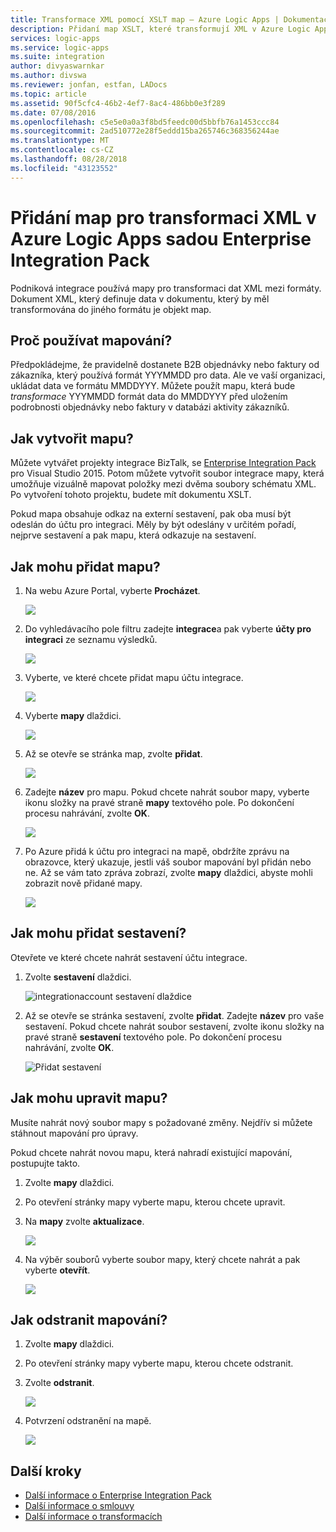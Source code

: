 ```yaml
---
title: Transformace XML pomocí XSLT map – Azure Logic Apps | Dokumentace Microsoftu
description: Přidaní map XSLT, které transformují XML v Azure Logic Apps sadou Enterprise Integration Pack
services: logic-apps
ms.service: logic-apps
ms.suite: integration
author: divyaswarnkar
ms.author: divswa
ms.reviewer: jonfan, estfan, LADocs
ms.topic: article
ms.assetid: 90f5cfc4-46b2-4ef7-8ac4-486bb0e3f289
ms.date: 07/08/2016
ms.openlocfilehash: c5e5e0a0a3f8bd5feedc00d5bbfb76a1453ccc84
ms.sourcegitcommit: 2ad510772e28f5eddd15ba265746c368356244ae
ms.translationtype: MT
ms.contentlocale: cs-CZ
ms.lasthandoff: 08/28/2018
ms.locfileid: "43123552"
---
```

# <a name="add-maps-for-xml-transformation-in-azure-logic-apps-with-enterprise-integration-pack"></a>Přidání map pro transformaci XML v Azure Logic Apps sadou Enterprise Integration Pack

Podniková integrace používá mapy pro transformaci dat XML mezi formáty. Dokument XML, který definuje data v dokumentu, který by měl transformována do jiného formátu je objekt map. 

## <a name="why-use-maps"></a>Proč používat mapování?

Předpokládejme, že pravidelně dostanete B2B objednávky nebo faktury od zákazníka, který používá formát YYYMMDD pro data. Ale ve vaší organizaci, ukládat data ve formátu MMDDYYY. Můžete použít mapu, která bude *transformace* YYYMMDD formát data do MMDDYYY před uložením podrobnosti objednávky nebo faktury v databázi aktivity zákazníků.


## <a name="how-do-i-create-a-map"></a>Jak vytvořit mapu?

Můžete vytvářet projekty integrace BizTalk, se [Enterprise Integration Pack](logic-apps-enterprise-integration-overview.md "přečtěte si víc o enterprise integration pack") pro Visual Studio 2015. Potom můžete vytvořit soubor integrace mapy, která umožňuje vizuálně mapovat položky mezi dvěma soubory schématu XML. Po vytvoření tohoto projektu, budete mít dokumentu XSLT.

Pokud mapa obsahuje odkaz na externí sestavení, pak oba musí být odeslán do účtu pro integraci. Měly by být odeslány v určitém pořadí, nejprve sestavení a pak mapu, která odkazuje na sestavení.


## <a name="how-do-i-add-a-map"></a>Jak mohu přidat mapu?

1. Na webu Azure Portal, vyberte **Procházet**.

    ![](./media/logic-apps-enterprise-integration-overview/overview-1.png)

2. Do vyhledávacího pole filtru zadejte **integrace**a pak vyberte **účty pro integraci** ze seznamu výsledků.

    ![](./media/logic-apps-enterprise-integration-overview/overview-2.png)

3. Vyberte, ve které chcete přidat mapu účtu integrace.

    ![](./media/logic-apps-enterprise-integration-overview/overview-3.png)

4. Vyberte **mapy** dlaždici.

    ![](./media/logic-apps-enterprise-integration-maps/map-1.png)

5. Až se otevře se stránka map, zvolte **přidat**.

    ![](./media/logic-apps-enterprise-integration-maps/map-2.png)  

6. Zadejte **název** pro mapu. Pokud chcete nahrát soubor mapy, vyberte ikonu složky na pravé straně **mapy** textového pole. Po dokončení procesu nahrávání, zvolte **OK**.

    ![](./media/logic-apps-enterprise-integration-maps/map-3.png)

7. Po Azure přidá k účtu pro integraci na mapě, obdržíte zprávu na obrazovce, který ukazuje, jestli váš soubor mapování byl přidán nebo ne. Až se vám tato zpráva zobrazí, zvolte **mapy** dlaždici, abyste mohli zobrazit nově přidané mapy.

    ![](./media/logic-apps-enterprise-integration-maps/map-4.png)


## <a name="how-do-i-add-an-assembly"></a>Jak mohu přidat sestavení?
Otevřete ve které chcete nahrát sestavení účtu integrace.

1. Zvolte **sestavení** dlaždici.

    ![integrationaccount sestavení dlaždice](./media/logic-apps-enterprise-integration-maps/assemblytile.png)

2. Až se otevře se stránka sestavení, zvolte **přidat**. Zadejte **název** pro vaše sestavení. Pokud chcete nahrát soubor sestavení, zvolte ikonu složky na pravé straně **sestavení** textového pole. Po dokončení procesu nahrávání, zvolte **OK**.

    ![Přidat sestavení](./media/logic-apps-enterprise-integration-maps/assemblyfile.png)


## <a name="how-do-i-edit-a-map"></a>Jak mohu upravit mapu?

Musíte nahrát nový soubor mapy s požadované změny. Nejdřív si můžete stáhnout mapování pro úpravy.

Pokud chcete nahrát novou mapu, která nahradí existující mapování, postupujte takto.

1. Zvolte **mapy** dlaždici.

2. Po otevření stránky mapy vyberte mapu, kterou chcete upravit.

3. Na **mapy** zvolte **aktualizace**.

    ![](./media/logic-apps-enterprise-integration-maps/edit-1.png)

4. Na výběr souborů vyberte soubor mapy, který chcete nahrát a pak vyberte **otevřít**.

    ![](./media/logic-apps-enterprise-integration-maps/edit-2.png)

## <a name="how-to-delete-a-map"></a>Jak odstranit mapování?

1. Zvolte **mapy** dlaždici.

2. Po otevření stránky mapy vyberte mapu, kterou chcete odstranit.

3. Zvolte **odstranit**.

    ![](./media/logic-apps-enterprise-integration-maps/delete.png)

4. Potvrzení odstranění na mapě.

    ![](./media/logic-apps-enterprise-integration-maps/delete-confirmation-1.png)

## <a name="next-steps"></a>Další kroky
* [Další informace o Enterprise Integration Pack](logic-apps-enterprise-integration-overview.md "přečtěte si víc o Enterprise Integration Pack")  
* [Další informace o smlouvy](../logic-apps/logic-apps-enterprise-integration-agreements.md "přečtěte si víc o smlouvách enterprise integration")  
* [Další informace o transformacích](logic-apps-enterprise-integration-transform.md "přečtěte si víc o transformacích podnikové integrace")  

